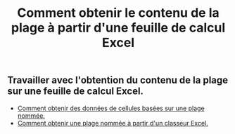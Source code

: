 ﻿---
title: Comment obtenir le contenu de la plage à partir d'une feuille de calcul Excel
second_title: Aspose.Cells Cloud Documen
linktitle: Ge
type: docs
url: /fr/ranges/get/
keywords: How to get range content from an Excel worksheet
description: Aspose.Cells Cloud REST API prend en charge l'obtention du contenu de la plage à partir d'une feuille de calcul Excel. SDK prend en charge les types de langages de développement. Ils incluent Android, C#, Go, Java, NodeJS, Perl, PHP, Python, Ruby et Swift
weight: 20
---
## Travailler avec l'obtention du contenu de la plage sur une feuille de calcul Excel.


- [Comment obtenir des données de cellules basées sur une plage nommée.](/cells/fr/ranges/get/values/) 
- [Comment obtenir une plage nommée à partir d'un classeur Excel.](/cells/fr/ranges/get/name/) 


